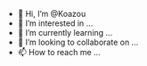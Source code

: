 - 👋 Hi, I’m @Koazou
- 👀 I’m interested in ...
- 🌱 I’m currently learning ...
- 💞️ I’m looking to collaborate on ...
- 📫 How to reach me ...

<!---
Koazou/Koazou is a ✨ special ✨ repository because its `README.md` (this file) appears on your GitHub profile.
You can click the Preview link to take a look at your changes.
--->
